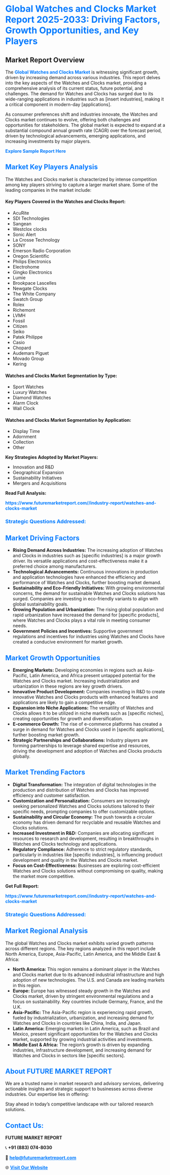 <h1 style="color: #007BFF;">Global Watches and Clocks Market Report 2025-2033: Driving Factors, Growth Opportunities, and Key Players</h1>

<section id="overview">
<h2>Market Report Overview</h2>
<p>The <a href="https://www.futuremarketreport.com//industry-report/watches-and-clocks-market" style="color: #007BFF; text-decoration: none;"><strong>Global Watches and Clocks Market</strong></a> is witnessing significant growth, driven by increasing demand across various industries. This report delves into the key aspects of the Watches and Clocks market, providing a comprehensive analysis of its current status, future potential, and challenges. The demand for Watches and Clocks has surged due to its wide-ranging applications in industries such as [insert industries], making it a critical component in modern-day [applications].</p>
<p>As consumer preferences shift and industries innovate, the Watches and Clocks market continues to evolve, offering both challenges and opportunities for stakeholders. The global market is expected to expand at a substantial compound annual growth rate (CAGR) over the forecast period, driven by technological advancements, emerging applications, and increasing investments by major players.</p>
</section>

<section id="overview">
<p><a href="https://www.futuremarketreport.com//request-sample/reportId=89483" style="color: #007BFF; text-decoration: none;"><strong>Explore Sample Report Here</strong></a></p>
</section>

<section id="key-players">
<h2 style="color: #007BFF;">Market Key Players Analysis</h2>
<p>The Watches and Clocks market is characterized by intense competition among key players striving to capture a larger market share. Some of the leading companies in the market include:</p>
<h4>Key Players Covered in the Watches and Clocks Report:</h4>
<ul><li>AcuRite</li><li>SDI Technologies</li><li>Sangean</li><li>Westclox clocks</li><li>Sonic Alert</li><li>La Crosse Technology</li><li>SONY</li><li>Emerson Radio Corporation</li><li>Oregon Scientific</li><li>Philips Electronics</li><li>Electrohome</li><li>Gingko Electronics</li><li>Lumie</li><li>Brookpace Lascelles</li><li>Newgate Clocks</li><li>The White Company</li><li>Swatch Group</li><li>Rolex</li><li>Richemont</li><li>LVMH</li><li>Fossil</li><li>Citizen</li><li>Seiko</li><li>Patek Philippe</li><li>Casio</li><li>Chopard</li><li>Audemars Piguet</li><li>Movado Group</li><li>Kering</li></ul>
<h4>Watches and Clocks Market Segmentation by Type:</h4>
<ul><li>Sport Watches</li><li>Luxury Watches</li><li>Diamond Watches</li><li>Alarm Clock</li><li>Wall Clock</li></ul>

<h4>Watches and Clocks Market Segmentation by Application:</h4>
<ul><li>Display Time</li><li>Adornment</li><li>Collection</li><li>Other</li></ul>
<p><strong>Key Strategies Adopted by Market Players:</strong></p>
<ul>
<li>Innovation and R&D</li>
<li>Geographical Expansion</li>
<li>Sustainability Initiatives</li>
<li>Mergers and Acquisitions</li>
</ul>
</section>

<section>
<p><strong>Read Full Analysis: </strong></p><a href="https://www.futuremarketreport.com//industry-report/watches-and-clocks-market" style="color: #007BFF; text-decoration: none;"><strong>https://www.futuremarketreport.com//industry-report/watches-and-clocks-market</strong></a>
<h3 style="color: #007BFF;">Strategic Questions Addressed:</h3>
</section>

<section id="driving-factors">
<h2 style="color: #007BFF;">Market Driving Factors</h2>
<ul>
<li><strong>Rising Demand Across Industries:</strong> The increasing adoption of Watches and Clocks in industries such as [specific industries] is a major growth driver. Its versatile applications and cost-effectiveness make it a preferred choice among manufacturers.</li>
<li><strong>Technological Advancements:</strong> Continuous innovations in production and application technologies have enhanced the efficiency and performance of Watches and Clocks, further boosting market demand.</li>
<li><strong>Sustainability and Eco-Friendly Initiatives:</strong> With growing environmental concerns, the demand for sustainable Watches and Clocks solutions has surged. Companies are investing in eco-friendly variants to align with global sustainability goals.</li>
<li><strong>Growing Population and Urbanization:</strong> The rising global population and rapid urbanization have increased the demand for [specific products], where Watches and Clocks plays a vital role in meeting consumer needs.</li>
<li><strong>Government Policies and Incentives:</strong> Supportive government regulations and incentives for industries using Watches and Clocks have created a conducive environment for market growth.</li>
</ul>
</section>

<section id="growth-opportunities">
<h2 style="color: #007BFF;">Market Growth Opportunities</h2>
<ul>
<li><strong>Emerging Markets:</strong> Developing economies in regions such as Asia-Pacific, Latin America, and Africa present untapped potential for the Watches and Clocks market. Increasing industrialization and urbanization in these regions are key growth drivers.</li>
<li><strong>Innovative Product Development:</strong> Companies investing in R&D to create innovative Watches and Clocks products with enhanced features and applications are likely to gain a competitive edge.</li>
<li><strong>Expansion into Niche Applications:</strong> The versatility of Watches and Clocks allows it to be utilized in niche markets such as [specific niches], creating opportunities for growth and diversification.</li>
<li><strong>E-commerce Growth:</strong> The rise of e-commerce platforms has created a surge in demand for Watches and Clocks used in [specific applications], further boosting market growth.</li>
<li><strong>Strategic Partnerships and Collaborations:</strong> Industry players are forming partnerships to leverage shared expertise and resources, driving the development and adoption of Watches and Clocks products globally.</li>
</ul>
</section>

<section id="trending-factors">
<h2 style="color: #007BFF;">Market Trending Factors</h2>
<ul>
<li><strong>Digital Transformation:</strong> The integration of digital technologies in the production and distribution of Watches and Clocks has improved efficiency and customer satisfaction.</li>
<li><strong>Customization and Personalization:</strong> Consumers are increasingly seeking personalized Watches and Clocks solutions tailored to their specific needs, prompting companies to offer customizable options.</li>
<li><strong>Sustainability and Circular Economy:</strong> The push towards a circular economy has driven demand for recyclable and reusable Watches and Clocks solutions.</li>
<li><strong>Increased Investment in R&D:</strong> Companies are allocating significant resources to research and development, resulting in breakthroughs in Watches and Clocks technology and applications.</li>
<li><strong>Regulatory Compliance:</strong> Adherence to strict regulatory standards, particularly in industries like [specific industries], is influencing product development and quality in the Watches and Clocks market.</li>
<li><strong>Focus on Cost-Effectiveness:</strong> Businesses are exploring cost-efficient Watches and Clocks solutions without compromising on quality, making the market more competitive.</li>
</ul>
</section>

<section>
<p><strong>Get Full Report: </strong></p><a href="https://www.futuremarketreport.com//industry-report/watches-and-clocks-market" style="color: #007BFF; text-decoration: none;"><strong>https://www.futuremarketreport.com//industry-report/watches-and-clocks-market</strong></a>
<h3 style="color: #007BFF;">Strategic Questions Addressed:</h3>
</section>


<section id="regional-analysis">
<h2 style="color: #007BFF;">Market Regional Analysis</h2>
<p>The global Watches and Clocks market exhibits varied growth patterns across different regions. The key regions analyzed in this report include North America, Europe, Asia-Pacific, Latin America, and the Middle East & Africa:</p>
<ul>
<li><strong>North America:</strong> This region remains a dominant player in the Watches and Clocks market due to its advanced industrial infrastructure and high adoption of new technologies. The U.S. and Canada are leading markets in this region.</li>
<li><strong>Europe:</strong> Europe has witnessed steady growth in the Watches and Clocks market, driven by stringent environmental regulations and a focus on sustainability. Key countries include Germany, France, and the U.K.</li>
<li><strong>Asia-Pacific:</strong> The Asia-Pacific region is experiencing rapid growth, fueled by industrialization, urbanization, and increasing demand for Watches and Clocks in countries like China, India, and Japan.</li>
<li><strong>Latin America:</strong> Emerging markets in Latin America, such as Brazil and Mexico, present significant opportunities for the Watches and Clocks market, supported by growing industrial activities and investments.</li>
<li><strong>Middle East & Africa:</strong> The region’s growth is driven by expanding industries, infrastructure development, and increasing demand for Watches and Clocks in sectors like [specific sectors].</li>
</ul>
</section>

<footer>
<h2 style="color: #007BFF;">About FUTURE MARKET REPORT</h2>
<p>We are a trusted name in market research and advisory services, delivering actionable insights and strategic support to businesses across diverse industries. Our expertise lies in offering:</p>

<p>Stay ahead in today’s competitive landscape with our tailored research solutions.</p>

<h2 style="color: #007BFF;">Contact Us:</h2>
<p><strong>FUTURE MARKET REPORT</strong></p>
<p>📞 <strong>+91 (883) 074-8030</strong></p>
<p>📧 <strong><a href="mailto:help@futuremarketreport.com" style="color: #007BFF;">help@futuremarketreport.com</a></strong></p>
<p>🌐 <strong><a href="https://www.futuremarketreport.com/" style="color: #007BFF;">Visit Our Website</a></strong></p>
</footer>